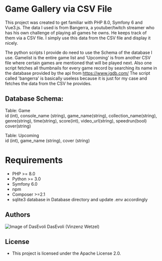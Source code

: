 # Game Gallery via CSV File
This project was created to get familiar with PHP 8.0, Symfony 6 and Vue3.js. The data I used is from Bangerra, a youtuber/twitch streamer who has his own challenge of playing all games he owns. He keeps track of them via a CSV file. I simply use this data from the CSV file and display it nicely.

The python scripts I provide do need to use the Schema of the database I use. Gamelist is the entire game list and 'Upcoming' is from another CSV file where certain games are mentioned that will be played next.
Also one script fetches all thumbnails for every game record by searching its name in the database provided by the api from https://www.igdb.com/
The script called 'bangerra' is basically useless because it is just for my case and fetches the data from the CSV he provides.

##  Database Schema:

Table: Game  
id (int), console_name (string), game_name(string), collection_name(string), genre(string), time(string), score(int), video_url(string), speedrun(bool) cover(string)

Table: Upcoming  
id (int), game_name (string), cover (string)

# Requirements
* PHP >= 8.0
* Python >= 3.0
* Symfony 6.0
* npm
* Composer >=2.1
* sqlite3 database in Database directory and update .env accordingly

## Authors
![Image of DasEvoli](https://i.imgur.com/xNcLWUT.png) DasEvoli (Vinzenz Wetzel)

## License
* This project is licensed under the Apache License 2.0.